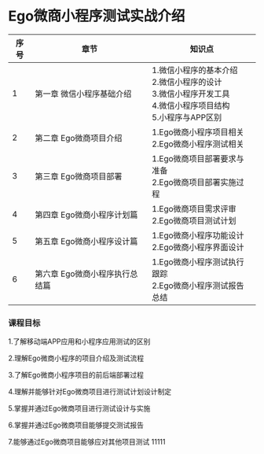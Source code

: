 # Ego微商小程序测试实战介绍

| 序号 | 章节                           | 知识点                                                       |
| ---- | ------------------------------ | ------------------------------------------------------------ |
| 1    | 第一章 微信小程序基础介绍      | 1.微信小程序的基本介绍<br>2.微信小程序的设计<br>3.微信小程序开发工具<br>4.微信小程序项目结构<br>5.小程序与APP区别 |
| 2    | 第二章 Ego微商项目介绍         | 1.Ego微商小程序项目相关<br>2.Ego微商小程序测试相关           |
| 3    | 第三章 Ego微商项目部署         | 1.Ego微商项目部署要求与准备<br>2.Ego微商项目部署实施过程     |
| 4    | 第四章 Ego微商小程序计划篇     | 1.Ego微商项目需求评审<br>2.Ego微商项目测试计划               |
| 5    | 第五章 Ego微商小程序设计篇     | 1.Ego微商小程序功能设计<br>2.Ego微商小程序界面设计           |
| 6    | 第六章 Ego微商小程序执行总结篇 | 1.Ego微商小程序测试执行跟踪<br>2.Ego微商小程序测试报告总结   |



### 课程目标

1.了解移动端APP应用和小程序应用测试的区别

2.理解Ego微商小程序的项目介绍及测试流程

3.了解Ego微商小程序项目的前后端部署过程

4.理解并能够针对Ego微商项目进行测试计划设计制定

5.掌握并通过Ego微商项目进行测试设计与实施

6.掌握并通过Ego微商项目能够提交测试报告

7.能够通过Ego微商项目能够应对其他项目测试
11111
